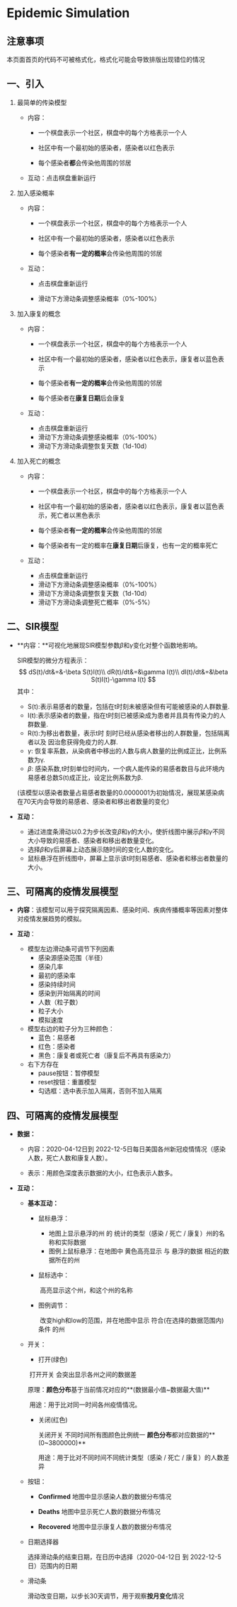 # Epidemic Simulation

## 注意事项

本页面首页的代码不可被格式化，格式化可能会导致排版出现错位的情况



## 一、引入

1. 最简单的传染模型

   - 内容：

     - 一个棋盘表示一个社区，棋盘中的每个方格表示一个人

     - 社区中有一个最初始的感染者，感染者以红色表示

     - 每个感染者**都**会传染他周围的邻居

   - 互动：点击棋盘重新运行

     

2. 加入感染概率

   - 内容：

     - 一个棋盘表示一个社区，棋盘中的每个方格表示一个人

     - 社区中有一个最初始的感染者，感染者以红色表示

     - 每个感染者**有一定的概率**会传染他周围的邻居

   - 互动：

     - 点击棋盘重新运行

     - 滑动下方滑动条调整感染概率（0%-100%）

       

3. 加入康复的概念

   - 内容：

     - 一个棋盘表示一个社区，棋盘中的每个方格表示一个人

     - 社区中有一个最初始的感染者，感染者以红色表示，康复者以蓝色表示

     - 每个感染者**有一定的概率**会传染他周围的邻居
     - 每个感染者在**康复日期**后会康复

   - 互动：
     - 点击棋盘重新运行
     - 滑动下方滑动条调整感染概率（0%-100%）
     - 滑动下方滑动条调整恢复天数（1d-10d）

   

4. 加入死亡的概念

   - 内容：

     - 一个棋盘表示一个社区，棋盘中的每个方格表示一个人

     - 社区中有一个最初始的感染者，感染者以红色表示，康复者以蓝色表示，死亡者以黑色表示

     - 每个感染者**有一定的概率**会传染他周围的邻居
     - 每个感染者有一定的概率在**康复日期**后康复，也有一定的概率死亡

   - 互动：
     - 点击棋盘重新运行
     - 滑动下方滑动条调整感染概率（0%-100%）
     - 滑动下方滑动条调整恢复天数（1d-10d）
     - 滑动下方滑动条调整死亡概率（0%-5%）

   



## 二、SIR模型

- **内容：**可视化地展现SIR模型参数$\beta$和$\gamma$变化对整个函数地影响。

  SIR模型的微分方程表示：
  $$
  dS(t)/dt&=&-\beta S(t)I(t)\\
      dR(t)/dt&=&\gamma I(t)\\
      dI(t)/dt&=&\beta S(t)I(t)-\gamma I(t)
  $$
    其中：
  
    - S(t):表示易感者的数量，包括在t时刻未被感染但有可能被感染的人群数量.
    - I(t):表示感染者的数量，指在t时刻已被感染成为患者并且具有传染力的人群数量.
    - R(t):为移出者数量，表示t时 刻时已经从感染者移出的人群数量，包括隔离者以及 因治愈获得免疫力的人群.
    - $\gamma$:    恢复率系数，从染病者中移出的人数与病人数量的比例成正比，比例系数为γ.
    - $\beta$:    感染系数,t时刻单位时间内，一个病人能传染的易感者数目与此环境内 易感者总数S(t)成正比，设定比例系数为β.
      
  
    (该模型以感染者数量占易感者数量的0.0000001为初始情况，展现某感染病在70天内会导致的易感者、感染者和移出者数量的变化)



- **互动：**
  - 通过进度条滑动以0.2为步长改变$\beta$和$\gamma$的大小，使折线图中展示$\beta$和$\gamma$不同大小导致的易感者、感染者和移出者数量变化。
  - 选择$\beta$和$\gamma$后屏幕上动态展示随时间的变化人数的变化。
  - 鼠标悬浮在折线图中，屏幕上显示该t时刻易感者、感染者和移出者数量的大小。



## 三、可隔离的疫情发展模型

- **内容**：该模型可以用于探究隔离因素、感染时间、疾病传播概率等因素对整体对疫情发展趋势的模拟。

- **互动**：
  - 模型左边滑动条可调节下列因素
    - 感染源感染范围（半径）
    - 感染几率
    - 最初的感染率
    - 感染持续时间
    - 感染到开始隔离的时间
    - 人数（粒子数）
    - 粒子大小
    - 模拟速度
  - 模型右边的粒子分为三种颜色：
    - 蓝色：易感者
    - 红色：感染者
    - 黑色：康复者或死亡者（康复后不再具有感染力）
  - 右下方存在
    - pause按钮：暂停模型
    - reset按钮：重置模型
    - 勾选框：选中表示加入隔离，否则不加入隔离



## 四、可隔离的疫情发展模型

- **数据：**

  - 内容：2020-04-12日到 2022-12-5日每日美国各州新冠疫情情况（感染人数，死亡人数和康复人数）。

  - 表示：用颜色深度表示数据的大小，红色表示人数多。

    

- **互动：**

  - **基本互动：**

    - 鼠标悬浮：

      - 地图上显示悬浮的州 的 统计的类型（感染 / 死亡 / 康复）州的名称和实际数据
      - 图例上鼠标悬浮：在地图中 黄色高亮显示 与 悬浮的数据 相近的数据所在的州

    - 鼠标选中：

      ​	高亮显示这个州，和这个州的名称

    - 图例调节：

      ​    改变high和low的范围，并在地图中显示 符合(在选择的数据范围内)条件 的州 

  - 开关：

    - 打开(绿色)  

    ​		打开开关 会突出显示各州之间的数据差

    ​		原理：**颜色分布**基于当前情况对应的**(数据最小值~数据最大值)**

    ​		用途：用于比对同一时间各州疫情情况。

    - 关闭(红色) 

      关闭开关 不同时间所有图颜色比例统一  **颜色分布**都对应数据的**(0~3800000)**

      用途：用于比对不同时间不同统计类型（感染 / 死亡 / 康复）的人数差异

  - 按钮：
    - **Confirmed** 地图中显示感染人数的数据分布情况

    - **Deaths** 地图中显示死亡人数的数据分布情况

    - **Recovered** 地图中显示康复人数的数据分布情况

  - 日期选择器

    选择滑动条的结束日期，在日历中选择（2020-04-12日 到 2022-12-5日）范围内的日期

  - 滑动条

    滑动改变日期，以步长30天调节，用于观察**按月变化**情况

  

  
